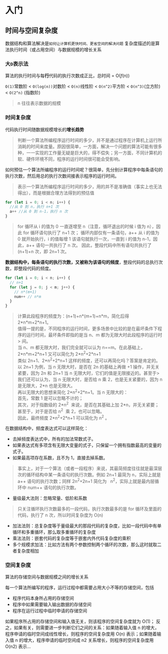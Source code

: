 # 入门

## 时间与空间复杂度

数据结构和算法解决是`如何让计算机更快时间、更省空间的解决问题`
复杂度描述的是算法执行时间（或占用空间）与数据规模的增长关系

### 大`O`表示法

算法的执行时间与每**行**代码的执行次数成正比，总时间 = O(_f_(n))

`O(1)`常数阶 < `O(log(n))`对数阶 < `O(n)`线性阶 < `O(n^2)`平方阶 < `O(n^3)`(立方阶) < `O(2^n)` (指数阶)

> n 往往表示数据的规模

### 时间复杂度

代码执行时间随数据规模增长的**增长趋势**

> 判断一个算法所编程序运行时间的多少，并不是通过程序在计算机上运行所消耗的时间来度量。原因很简单，一方面，解决一个问题的算法可能有很多种，一一实现的工作量无疑是巨大的，得不偿失；另一方面，不同计算机的软、硬件环境不同，程序的运行时间很可能会受影响。

如何预估一个算法所编程序的运行时间呢？很简单，先分别计算程序中每条语句的执行次数，然后用总的执行次数间接表示程序的运行时间。

> 表示一个算法所编程序运行时间的多少，用的并不是准确值（事实上也无法得出），而是根据合理方法得到的预估值

```js
for (let i = 0; i < n; i++) {
  //从 0 到 n，执行 n+1 次
  a++ //从 0 到 n-1，执行 n 次
}
```

> for 循环从 i 的值为 0 一直逐增至 n（注意，循环退出的时候 i 值为 n），因此 for 循环语句执行了 n+1 次；
> 循环内部仅有一条语句，a++ 从 i 的值为 0 就开始执行，i 的值每增 1 该语句就执行一次，一直到 i 的值为 n-1，因此，a++ 语句一共执行了 n 次。
> 因此，整段代码中所有语句共执行了 (n+1)+n 次，即 2n+1 次。

**数据结构中，每条语句的执行次数，又被称为该语句的频度**，整段代码的总执行次数，即整段代码的频度。

```js
for (let i = 0; i < n; i++) {
  // n+1
  for (let j = 0; j < m; j++) {
    // n*(m+1)
    num++ // n*m
  }
}
```

> 计算此段程序的频度为：(n+1)+n\*(m+1)+n\*m，简化后得 2\*n\*m+2\*n+1。  
> 值得一提的是，不同程序的运行时间，更多场景中比较的是在最坏条件下程序的运行时间，最坏条件即指的是当 n、m 都为无限大时此段程序的运行时> 间。  
> 当 n、m 都无限大时，我们完全就可以认为 n==m。在此基础上，2\*n\*m+2\*n+1 又可以简化为 2\*n<sup>2</sup>+2\*n+1  
> 类似 2n+1、2\*n<sup>2</sup>+2\*n+1 这样的频度，还可以再简化吗？答案是肯定的。  
> 以 2n+1 为例，当 n 无限大时，是否在 2n 的基础上再做 +1 操作，并无关紧要，因为 2n 和 2n+1 当 n 无限大时，它们的值是无限接近的。甚至于> 我们还可以认为，当 n 无限大时，是否给 n 乘 2，也是无关紧要的，因为 n 是无限大，2\*n 也是无限大。  
> 再以无限大的思想来简化 2\*n<sup>2</sup>+2\*n+1。当 n 无限大的：  
> 首先，常数 1 是可以忽略不计的；  
> 其次，对于指数级的 2\*n<sup>2</sup>  来说，是否在其基础上加 2\*n，并无关紧要；  
> 甚至于，对于是否给 n<sup>2</sup>  乘 2，也可以忽略。  
> 因此，最终频度 2\*n<sup>2</sup>+2\*n+1 可以简化为 n<sup>2</sup> 。

在数据结构中，频度表达式可以这样简化：

- 去掉频度表达式中，所有的加法常数式子。
- 如果表达式有多项含有无限大变量的式子，只保留一个拥有指数最高的变量的式子。
- 如果最高项存在系数，且不为 1，直接去掉系数。

> 事实上，对于一个算法（或者一段程序）来说，其最简频度往往就是最深层次的循环结构中某一条语句的执行次数。例如 2n+1 最简为 n，实际上就是 a++ 语句的执行次数；同样 2n<sup>2</sup>+2n+1 简化为   n<sup>2</sup>，实际上就是最内层循环中 num++ 语句的执行次数。

- 量级最大法则：忽略常量、低阶和系数

> 只关注循环执行次数最多的一段代码，执行次数最多的是 for 循环及里面的代码，执行了 n 次，所以时间复杂度为 O(n)

- 加法法则：总复杂度等于量级最大的那段代码的复杂度，比如一段代码中有单循环和多重循环，那么取多重循环的复杂度
- 乘法法则：嵌套代码的复杂度等于嵌套内外代码复杂度的乘积
- 多个规模求加法：比如方法有两个参数控制两个循环的次数，那么这时就取二者复杂度相加

### 空间复杂度

算法的存储空间与数据规模之间的增长关系

每一个算法所编写的程序，运行过程中都需要占用大小不等的存储空间，包括

- 程序代码本身所占用的存储空间
- 程序中如果需要输入输出数据的存储空间
- 程序在运行过程中临时申请的存储空间

如果程序所占用的存储空间和输入值无关，则该程序的空间复杂度就为 O(1)；
反之，如果有关，则需要进一步判断它们之间的关系：如果随着输入值 n 的增大，程序申请的临时空间成线性增长，则程序的空间复杂度用 O(n) 表示；如果随着输入值 n 的增大，程序申请的临时空间成 n2 关系增长，则程序的空间复杂度用 O(n2) 表示...

